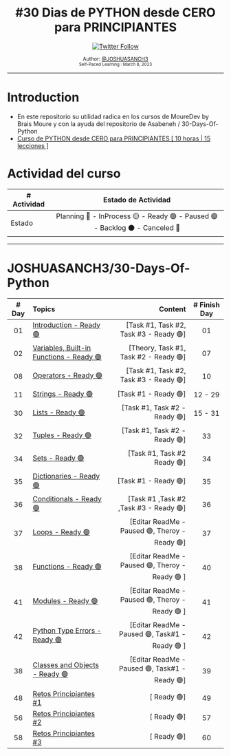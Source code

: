 <div align="center">
  <h1> #30 Dias de PYTHON desde CERO para PRINCIPIANTES</h1>
  <a class="header-badge" target="_blank" href="https://twitter.com/joshuasanch3">
  <img alt="Twitter Follow" src="https://img.shields.io/twitter/follow/JOSHUASANCH3?style=social">
  </a>

<sub>Author:
<a href="https://twitter.com/joshuasanch3" target="_blank">@JOSHUASANCH3</a><br>
<small> Self-Paced Learning : March 8, 2023</small>
</sub>

</div>

---

# Introduction

- En este repositorio su utilidad radica en los cursos de MoureDev by Brais Moure y con la ayuda del repositorio de Asabeneh / 30-Days-Of-Python
- [Curso de PYTHON desde CERO para PRINCIPIANTES [ 10 horas | 15 lecciones ]](https://www.youtube.com/watch?v=Kp4Mvapo5kc&t=32228s)

# Actividad del curso

|# Actividad | Estado de Actividad                                                           |
|------------|:-----------------------------------------------------------------------------:|
| Estado     |Planning 🔵 - InProcess 🟡 - Ready 🟢 - Paused 🟣 - Backlog ⚫ - Canceled 🔴|

---

# JOSHUASANCH3/30-Days-Of-Python

|# Day   | Topics                                                   | Content                                                  |# Finish Day |
|:------:|:---------------------------------------------------------|---------------------------------------------------------:|:-----------:|
|   01   |  [Introduction - Ready 🟢](./01_Introduccion/01_introduccion.md)|[Task #1, Task #2, Task #3 - Ready 🟢]|   01   |
|   02   |  [Variables, Built-in Functions - Ready 🟢](./02_variables_built-in_functions/02_variables_built-in_functions.md)|[Theory, Task #1, Task #2 - Ready 🟢]|  07   |
|   08   |  [Operators - Ready 🟢](./03_operadores/03_operadores.md)|[Task #1, Task #2, Task #3 - Ready 🟢]|   10   |
|   11   |  [Strings - Ready 🟢](./04_strings/04_strings.md)|[Task #1 - Ready 🟢]|   12 - 29   |
|   30   |  [Lists - Ready 🟢](./05_list/05_list..md)|[Task #1, Task #2 - Ready 🟢]|   15 - 31   |
|   32   |  [Tuples - Ready 🟢](./06_tuples/06_tuples.md)|[Task #1, Task #2 - Ready 🟢]|   33   |
|   34   |  [Sets - Ready 🟢](./07_sets/07_sets.md)|[Task #1, Task #2  Ready 🟢]|   34   |
|   35   |  [Dictionaries - Ready 🟢](./08_dictionary/08_dictionary.md)|[Task #1 - Ready 🟢] | 35 |
|   36   |  [Conditionals - Ready 🟢](./09_Conditionals/09_conditionals.md)|[Task #1 ,Task #2 ,Task #3 - Ready 🟢]| 36 | 
|   37   |  [Loops - Ready 🟢](./10_loops/10_loops.md)|[Editar ReadMe - Paused 🟣, Theroy - Ready 🟢]| 37 |
|   38   |  [Functions - Ready 🟢](./11_functions/11_funcions.md)|[Editar ReadMe - Paused 🟣, Theroy - Ready 🟢 ]| 40 |
|   41   |  [Modules - Ready 🟢](./12_modules/12_modules.md)| [Editar ReadMe - Paused 🟣, Theroy - Ready 🟢 ]| 41 |
|   42   |  [Python Type Errors - Ready 🟢](./15_python_type_errors/15_python_type_errors.md) | [Editar ReadMe - Paused 🟣, Task#1 - Ready 🟢 ]| 42 |
|   38   |  [Classes and Objects - Ready 🟢](./21_classes&&objects/21_classes&&objects.md)| [Editar ReadMe - Paused 🟣, Task#1 - Ready 🟢] | 39 |
|   48   |  [Retos Principiantes #1](./22_retos_principiantes/retos_principiantes1.py)| [ Ready 🟢] |  49  |
|   56   |  [Retos Principiantes #2](./22_retos_principiantes/retos_principiantes2.py)| [ Ready 🟢] |  57  |
|   58   |  [Retos Principiantes #3](./22_retos_principiantes/retos_principiantes3.py)| [ Ready 🟢] |  60  |